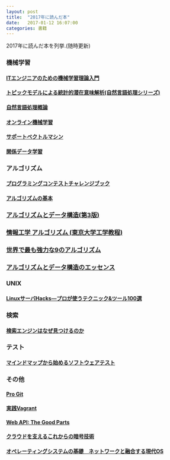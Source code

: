 ```yaml
---
layout: post
title:  "2017年に読んだ本"
date:   2017-01-12 16:07:00
categories: 書籍
---
```


2017年に読んだ本を列挙.(随時更新)

### 機械学習

#### [ITエンジニアのための機械学習理論入門](https://www.amazon.co.jp/dp/B016Q22IX2/ref=dp-kindle-redirect?_encoding=UTF8&btkr=1)

#### [トピックモデルによる統計的潜在意味解析(自然言語処理シリーズ)](https://www.amazon.co.jp/%E3%83%88%E3%83%94%E3%83%83%E3%82%AF%E3%83%A2%E3%83%87%E3%83%AB%E3%81%AB%E3%82%88%E3%82%8B%E7%B5%B1%E8%A8%88%E7%9A%84%E6%BD%9C%E5%9C%A8%E6%84%8F%E5%91%B3%E8%A7%A3%E6%9E%90-%E8%87%AA%E7%84%B6%E8%A8%80%E8%AA%9E%E5%87%A6%E7%90%86%E3%82%B7%E3%83%AA%E3%83%BC%E3%82%BA-%E4%BD%90%E8%97%A4%E4%B8%80%E8%AA%A0/dp/4339027588)

#### [自然言語処理概論](http://www.saiensu.co.jp/?page=book_details&ISBN=978-4-7819-1388-9&YEAR=2016)

#### [オンライン機械学習](http://www.kspub.co.jp/book/detail/1529038.html)

#### [サポートベクトルマシン](http://www.kspub.co.jp/book/detail/1529069.html)

#### [関係データ学習](http://www.kspub.co.jp/book/detail/1529212.html)

### アルゴリズム

#### [プログラミングコンテストチャレンジブック](http://tatsu-zine.com/books/procon-challenge)

#### [アルゴリズムの基本](http://ec.nikkeibp.co.jp/item/books/P85430.html)

### [アルゴリズムとデータ構造(第3版)](ihttps://www.amazon.co.jp/%E3%82%A2%E3%83%AB%E3%82%B4%E3%83%AA%E3%82%BA%E3%83%A0%E3%81%A8%E3%83%87%E3%83%BC%E3%82%BF%E6%A7%8B%E9%80%A0-%E7%AC%AC3%E7%89%88-%E5%B9%B3%E7%94%B0-%E5%AF%8C%E5%A4%AB/dp/4627726538/ref=sr_1_1?s=books&ie=UTF8&qid=1493098680&sr=1-1&keywords=%E3%82%A2%E3%83%AB%E3%82%B4%E3%83%AA%E3%82%BA%E3%83%A0%E3%81%A8%E3%83%87%E3%83%BC%E3%82%BF%E6%A7%8B%E9%80%A0%E3%80%80%E5%B9%B3%E7%94%B0)

### [情報工学 アルゴリズム (東京大学工学教程)](https://www.amazon.co.jp/%E6%83%85%E5%A0%B1%E5%B7%A5%E5%AD%A6-%E3%82%A2%E3%83%AB%E3%82%B4%E3%83%AA%E3%82%BA%E3%83%A0-%E6%9D%B1%E4%BA%AC%E5%A4%A7%E5%AD%A6%E5%B7%A5%E5%AD%A6%E6%95%99%E7%A8%8B-%E6%B8%8B%E8%B0%B7-%E5%93%B2%E6%9C%97/dp/4621301136)

### [世界で最も強力な9のアルゴリズム](https://www.amazon.co.jp/dp/B00FR78X64/ref=dp-kindle-redirect?_encoding=UTF8&btkr=1)

### [アルゴリズムとデータ構造のエッセンス](https://www.amazon.co.jp/%E3%83%87%E3%83%BC%E3%82%BF%E6%A7%8B%E9%80%A0%E3%81%A8%E3%82%A2%E3%83%AB%E3%82%B4%E3%83%AA%E3%82%BA%E3%83%A0%E3%81%AE%E3%82%A8%E3%83%83%E3%82%BB%E3%83%B3%E3%82%B9-%E5%A4%A7%E6%B2%A2-%E8%A3%95/dp/4785631554)

### UNIX

#### [LinuxサーバHacks―プロが使うテクニック&ツール100選](https://www.amazon.co.jp/Linux%E3%82%B5%E3%83%BC%E3%83%90Hacks%E2%80%95%E3%83%97%E3%83%AD%E3%81%8C%E4%BD%BF%E3%81%86%E3%83%86%E3%82%AF%E3%83%8B%E3%83%83%E3%82%AF-%E3%83%84%E3%83%BC%E3%83%AB100%E9%81%B8-%E3%83%AD%E3%83%96-%E3%83%95%E3%83%AA%E3%83%83%E3%82%B1%E3%83%B3%E3%82%AC%E3%83%BC/dp/487311151X)

### 検索

#### [検索エンジンはなぜ見つけるのか](https://www.amazon.co.jp/dp/B00IYE7ROQ/ref=dp-kindle-redirect?_encoding=UTF8&btkr=1)

### テスト

#### [マインドマップから始めるソフトウェアテスト](https://www.amazon.co.jp/%E3%83%9E%E3%82%A4%E3%83%B3%E3%83%89%E3%83%9E%E3%83%83%E3%83%97%E3%81%8B%E3%82%89%E5%A7%8B%E3%82%81%E3%82%8B%E3%82%BD%E3%83%95%E3%83%88%E3%82%A6%E3%82%A7%E3%82%A2%E3%83%86%E3%82%B9%E3%83%88-%E6%B1%A0%E7%94%B0-%E6%9A%81/dp/4774131318)

### その他

#### [Pro Git](https://progit-ja.github.io/)

#### [実践Vagrant](https://www.oreilly.co.jp/books/9784873116655/)

#### [Web API: The Good Parts](https://www.oreilly.co.jp/books/9784873116860/)

#### [クラウドを支えるこれからの暗号技術](https://herumi.github.io/ango/)

#### [オペレーティングシステムの基礎　ネットワークと融合する現代OS](http://shop.ohmsha.co.jp/shopdetail/000000004414/)

